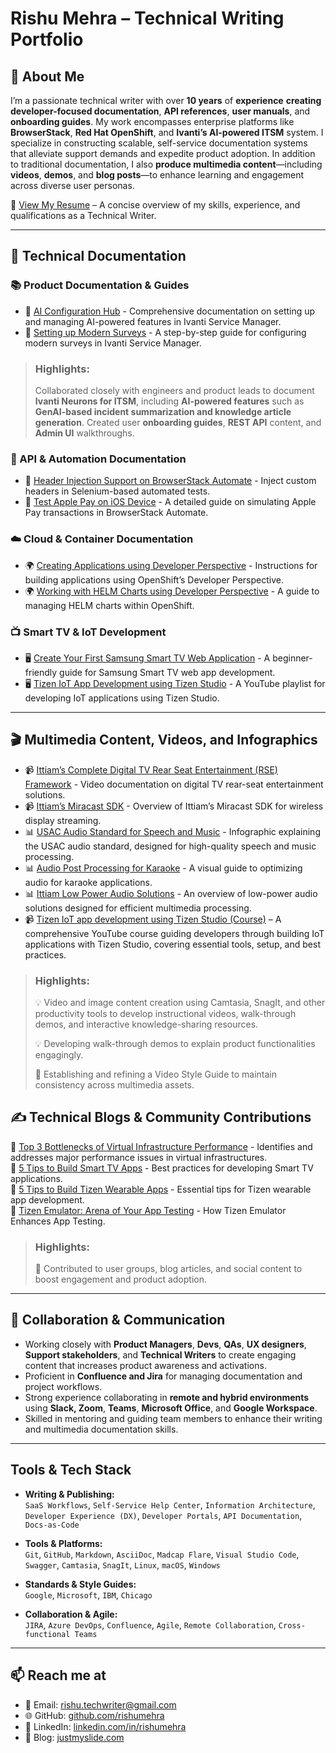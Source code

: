# Rishu Mehra – Technical Writing Portfolio

## **👋 About Me**

I’m a passionate technical writer with over **10 years** of **experience** **creating developer-focused documentation**, **API references**, **user manuals**, and **onboarding guides**. My work encompasses enterprise platforms like **BrowserStack**, **Red Hat OpenShift**, and **Ivanti’s AI-powered ITSM** system. I specialize in constructing scalable, self-service documentation systems that alleviate support demands and expedite product adoption. In addition to traditional documentation, I also **produce multimedia content**—including **videos**, **demos**, and **blog posts**—to enhance learning and engagement across diverse user personas.

📄 [View My Resume](resume.md) – A concise overview of my skills, experience, and qualifications as a Technical Writer.

---

## **📖 Technical Documentation**

### **📚 Product Documentation & Guides**

* 📌 [AI Configuration Hub](https://help.ivanti.com/ht/help/en_US/ISM/2025/admin-user/Content/AITSM/AI-Configuration-Hub.htm) - Comprehensive documentation on setting up and managing AI-powered features in Ivanti Service Manager.
* 📌 [Setting up Modern Surveys](https://help.ivanti.com/ht/help/en_US/ISM/2024/admin-user/Content/Configure/Surveys/Modern-Survey.htm) - A step-by-step guide for configuring modern surveys in Ivanti Service Manager.

> ### Highlights:
> Collaborated closely with engineers and product leads to document **Ivanti Neurons for ITSM**, including **AI-powered features** such as **GenAI-based incident summarization and knowledge article generation**. Created user **onboarding guides**, **REST API** content, and **Admin UI** walkthroughs.

### **🔗 API & Automation Documentation**

* 🚀 [Header Injection Support on BrowserStack Automate](https://www.browserstack.com/docs/automate/selenium/custom-header#python) - Inject custom headers in Selenium-based automated tests.
* 🚀 [Test Apple Pay on iOS Device](https://www.browserstack.com/docs/automate/selenium/apple-pay#python) - A detailed guide on simulating Apple Pay transactions in BrowserStack Automate.

### **☁️ Cloud & Container Documentation**

* 🌍 [Creating Applications using Developer Perspective](https://docs.openshift.com/container-platform/4.7/applications/application_life_cycle_management/odc-creating-applications-using-developer-perspective.html) - Instructions for building applications using OpenShift’s Developer Perspective.
* 🌍 [Working with HELM Charts using Developer Perspective](https://docs.openshift.com/container-platform/4.7/applications/application_life_cycle_management/odc-working-with-helm-charts-using-developer-perspective.html) - A guide to managing HELM charts within OpenShift.

### **📺 Smart TV & IoT Development**

* 🖥️ [Create Your First Samsung Smart TV Web Application](https://docs.tizen.org/application/web/get-started/tv/first-samsung-tv-app/) - A beginner-friendly guide for Samsung Smart TV web app development.
* 🖥️ [Tizen IoT App Development using Tizen Studio](https://www.youtube.com/playlist?list=PLcRr11avKIreQwwb0J6ZEmrYumoOSTJKa) - A YouTube playlist for developing IoT applications using Tizen Studio.

---

## **🎬 Multimedia Content, Videos, and Infographics**

* 📹 [Ittiam’s Complete Digital TV Rear Seat Entertainment (RSE) Framework](https://www.youtube.com/watch?v=pXkGCUPwZ_s) - Video documentation on digital TV rear-seat entertainment solutions.
* 📹 [Ittiam’s Miracast SDK](https://www.youtube.com/watch?v=YisvVRXF-sc&t=14s) - Overview of Ittiam’s Miracast SDK for wireless display streaming.
* 📊 [USAC Audio Standard for Speech and Music](https://www.ittiam.com/wp-content/uploads/2018/07/Ittiam-USAC-Audio-Standard-for-Speech-and-Music.png) - Infographic explaining the USAC audio standard, designed for high-quality speech and music processing.
* 📊 [Audio Post Processing for Karaoke](https://www.ittiam.com/wp-content/uploads/2018/08/Audio-Post-Processing-for-Karaoke-Infographic.png) - A visual guide to optimizing audio for karaoke applications.
* 📊 [Ittiam Low Power Audio Solutions](https://www.ittiam.com/wp-content/uploads/2018/07/Ittiam-Low-Power-Audio-Solutions.png) - An overview of low-power audio solutions designed for efficient multimedia processing.
* 📹 [Tizen IoT app development using Tizen Studio (Course)](https://www.youtube.com/playlist?list=PLcRr11avKIreQwwb0J6ZEmrYumoOSTJKa)  – A comprehensive YouTube course guiding developers through building IoT applications with Tizen Studio, covering essential tools, setup, and best practices.

> ### Highlights:
> 
> 💡 Video and image content creation using Camtasia, SnagIt, and other productivity tools to develop instructional videos, walk-through demos, and interactive knowledge-sharing resources.
> 
> 💡 Developing walk-through demos to explain product functionalities engagingly.
> 
> 🎨 Establishing and refining a Video Style Guide to maintain consistency across multimedia assets.


## **✍️ Technical Blogs & Community Contributions**

📝 [Top 3 Bottlenecks of Virtual Infrastructure Performance](https://thwack.solarwinds.com/resources/b/geek-speak/posts/top-3-bottlenecks-of-virtual-infrastructure-performance) - Identifies and addresses major performance issues in virtual infrastructures. \
📝 [5 Tips to Build Smart TV Apps](https://developer.tizen.org/blog/5-tips-build-smart-tv-apps) - Best practices for developing Smart TV applications. \
📝 [5 Tips to Build Tizen Wearable Apps](https://developer.tizen.org/blog/5-tips-build-tizen-wearable-app) - Essential tips for Tizen wearable app development. \
📝 [Tizen Emulator: Arena of Your App Testing](https://developer.tizen.org/blog/tizen-emulator-arena-your-app-testing) - How Tizen Emulator Enhances App Testing.

> ### Highlights:
> 
> 📢 Contributed to user groups, blog articles, and social content to boost engagement and product adoption.

---

## **🤝 Collaboration & Communication**

* Working closely with **Product Managers**, **Devs**, **QAs**, **UX designers**, **Support stakeholders**, and **Technical Writers** to create engaging content that increases product awareness and activations.
* Proficient in **Confluence and Jira** for managing documentation and project workflows.
* Strong experience collaborating in **remote and hybrid environments** using **Slack, Zoom**, **Teams**, **Microsoft Office**, and **Google Workspace**.
* Skilled in mentoring and guiding team members to enhance their writing and multimedia documentation skills.

---

## Tools & Tech Stack

* **Writing & Publishing:** \
  `SaaS Workflows`, `Self-Service Help Center`, `Information Architecture`, `Developer Experience (DX)`, `Developer Portals`, `API Documentation`, `Docs-as-Code`

* **Tools & Platforms:**  \
  `Git`, `GitHub`, `Markdown`, `AsciiDoc`, `Madcap Flare`, `Visual Studio Code`, `Swagger`, `Camtasia`, `SnagIt`, `Linux`, `macOS`, `Windows`

* **Standards & Style Guides:**  \
  `Google`, `Microsoft`, `IBM`, `Chicago`

* **Collaboration & Agile:**  \
  `JIRA`, `Azure DevOps`, `Confluence`, `Agile`, `Remote Collaboration`, `Cross-functional Teams`

---

## 📫 Reach me at

- 📧 Email: rishu.techwriter@gmail.com  
- 🌐 GitHub: [github.com/rishumehra](https://github.com/rishumehra)  
- 💼 LinkedIn: [linkedin.com/in/rishumehra](https://linkedin.com/in/rishumehra)
- 📝 Blog: [justmyslide.com](https://www.justmyslide.com/)